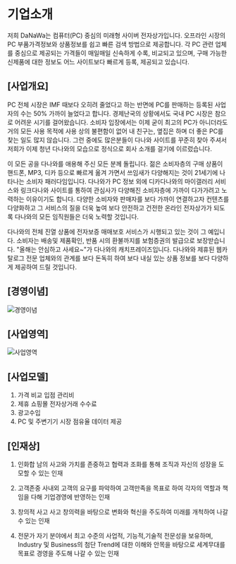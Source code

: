 

# 기업소개
저희 DaNaWa는 컴퓨터(PC) 중심의 미래형 사이버 전자상가입니다. 오프라인 시장의 PC 부품가격정보와 상품정보를 쉽고 빠른 검색 방법으로 제공합니다. 각 PC 관련 업체를 중심으로 제공되는 가격들이 매일매일 신속하게 수록, 비교되고 있으며, 구매 가능한 신제품에 대한 정보도 어느 사이트보다 빠르게 등록, 제공되고 있습니다.

## [사업개요]
PC 전체 시장은 IMF 때보다 오히려 줄었다고 하는 반면에 PC를 판매하는 등록된 사업자의 수는 50% 가까이 늘었다고 합니다. 경제난국의 상황에서도 국내 PC 시장은 참으로 어려운 시기를 걸어왔습니다. 소비자 입장에서는 이제 굳이 최고의 PC가 아니더라도 거의 모든 사용 목적에 사용 상의 불편함이 없어 내 친구는, 옆집은 하며 더 좋은 PC를 찾는 일도 많지 않습니다. 그런 중에도 많은분들이 다나와 사이트를 꾸준히 찾아 주셔서 저희가 이제 청년 다나와의 모습으로 정식으로 회사 소개를 걸기에 이르렀습니다.

이 모든 공을 다나와를 애용해 주신 모든 분께 돌립니다. 젊은 소비자층의 구매 상품이 핸드폰, MP3, 디카 등으로 빠르게 옮겨 가면서 쓰임새가 다양해지는 것이 21세기에 나타나는 소비자 패러다임입니다. 다나와가 PC 정보 외에 디카다나와의 마이갤러리 서비스와 링크다나와 사이트를 통하여 관심사가 다양해진 소비자층에 가까이 다가가려고 노력하는 이유이기도 합니다. 다양한 소비자와 판매자를 보다 가까이 연결하고자 컨텐츠를 다양화하고 그 서비스의 질을 더욱 높여 보다 안전하고 건전한 온라인 전자상가가 되도록 다나와의 모든 임직원들은 더욱 노력할 것입니다.

다나와의 전체 진열 상품에 전자보증 매매보호 서비스가 시행되고 있는 것이 그 예입니다. 소비자는 배송및 제품확인, 반품 시의 환불까지를 보험증권의 발급으로 보장받습니다. "올해는 안심하고 사세요~"가 다나와의 캐치프레이즈입니다. 다나와와 제휴된 웹카탈로그 전문 업체와의 관계를 보다 돈독히 하여 보다 내실 있는 상품 정보를 보다 다양하게 제공하여 드릴 것입니다.

## [경영이념]

![경영이념](http://file1.jobkorea.co.kr/co_logo/logo2/duval/NaverToolbar00danawa01.jpg)

## [사업영역]

![사업영역](http://file1.jobkorea.co.kr/co_logo/logo2/duval/NaverToolbar00danawa02.jpg)


## [사업모델]
1. 가격 비교 입점 관리비
2. 제휴 쇼핑몰 전자상거래 수수료
3. 광고수입
4. PC 및 주변기기 시장 점유율 데이터 제공


## [인재상]
1. 인화합
남의 사고와 가치를 존중하고 협력과 조화를 통해 조직과 자신의 성장을 도모할 수 있는 인재

2. 고객존중
사내외 고객의 요구를 파악하여 고객만족을 목표로 하여 각자의 역할과 책임을 다해 기업경영에 반영하는 인재

3. 창의적 사고
사고 창의력을 바탕으로 변화와 혁신을 주도하여 미래를 개척하여 나갈 수 있는 인재

4. 전문가
자기 분야에서 최고 수준의 사업적, 기능적,기술적 전문성을 보유하며, Industry 및 Business의 첨단 Trend에 대한 이해와 안목을 바탕으로 세계무대를 목표로 경영을 주도해 나갈 수 있는 인재